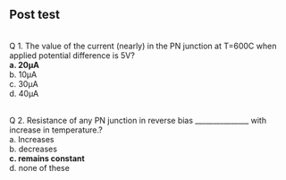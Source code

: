 ## Post test
<br>
Q 1. The value of the current (nearly) in the PN junction at T=600C when applied potential difference is 5V?<br>
<b>a. 20µA<br></b>
b. 10µA<br>
c. 30µA<br>
d. 40µA<br><br>

Q 2. Resistance of any PN junction in reverse bias _______________ with increase in temperature.?<br>
a. Increases<br>
b. decreases<br>
<b>c. remains constant<br></b>
d. none of these<br>

